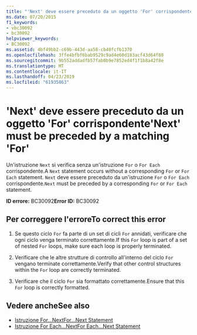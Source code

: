```yaml
---
title: "'Next' deve essere preceduto da un oggetto 'For' corrispondente"
ms.date: 07/20/2015
f1_keywords:
- vbc30092
- bc30092
helpviewer_keywords:
- BC30092
ms.assetid: 4bf49bb2-c69b-443d-aa58-cb40fcfb1370
ms.openlocfilehash: 3ffe4bfbf6bab9529c9ad4e60d183acf43d64f88
ms.sourcegitcommit: 9b552addadfb57fab0b9e7852ed4f1f1b8a42f8e
ms.translationtype: MT
ms.contentlocale: it-IT
ms.lasthandoff: 04/23/2019
ms.locfileid: "61935863"
---
```

# <a name="next-must-be-preceded-by-a-matching-for"></a><span data-ttu-id="e727b-102">'Next' deve essere preceduto da un oggetto 'For' corrispondente</span><span class="sxs-lookup"><span data-stu-id="e727b-102">'Next' must be preceded by a matching 'For'</span></span>
<span data-ttu-id="e727b-103">Un'istruzione `Next` si verifica senza un'istruzione `For` o `For Each` corrispondente.</span><span class="sxs-lookup"><span data-stu-id="e727b-103">A `Next` statement occurs without a corresponding `For` or `For Each` statement.</span></span> <span data-ttu-id="e727b-104">`Next` deve essere preceduto da un'istruzione `For` o `For Each` corrispondente.</span><span class="sxs-lookup"><span data-stu-id="e727b-104">`Next` must be preceded by a corresponding `For` or `For Each` statement.</span></span>  
  
 <span data-ttu-id="e727b-105">**ID errore:** BC30092</span><span class="sxs-lookup"><span data-stu-id="e727b-105">**Error ID:** BC30092</span></span>  
  
## <a name="to-correct-this-error"></a><span data-ttu-id="e727b-106">Per correggere l'errore</span><span class="sxs-lookup"><span data-stu-id="e727b-106">To correct this error</span></span>  
  
1. <span data-ttu-id="e727b-107">Se questo ciclo `For` fa parte di un set di cicli `For` annidati, verificare che ogni ciclo venga terminato correttamente.</span><span class="sxs-lookup"><span data-stu-id="e727b-107">If this `For` loop is part of a set of nested `For` loops, make sure each loop is properly terminated.</span></span>  
  
2. <span data-ttu-id="e727b-108">Verificare che le altre strutture di controllo all'interno del ciclo `For` vengano terminate correttamente.</span><span class="sxs-lookup"><span data-stu-id="e727b-108">Verify that other control structures within the `For` loop are correctly terminated.</span></span>  
  
3. <span data-ttu-id="e727b-109">Verificare che il ciclo `For` sia formattato correttamente.</span><span class="sxs-lookup"><span data-stu-id="e727b-109">Ensure that this `For` loop is correctly formatted.</span></span>  
  
## <a name="see-also"></a><span data-ttu-id="e727b-110">Vedere anche</span><span class="sxs-lookup"><span data-stu-id="e727b-110">See also</span></span>

- [<span data-ttu-id="e727b-111">Istruzione For...Next</span><span class="sxs-lookup"><span data-stu-id="e727b-111">For...Next Statement</span></span>](../../visual-basic/language-reference/statements/for-next-statement.md)
- [<span data-ttu-id="e727b-112">Istruzione For Each...Next</span><span class="sxs-lookup"><span data-stu-id="e727b-112">For Each...Next Statement</span></span>](../../visual-basic/language-reference/statements/for-each-next-statement.md)
